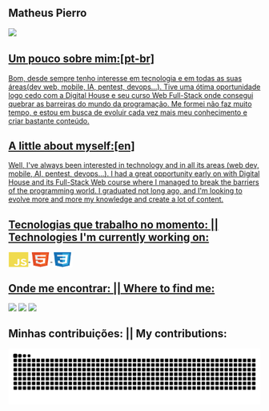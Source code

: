 ## Matheus Pierro
 <div>
  <a href="https://github.com/matheusPierro">
  <img height="180em" src="https://github-readme-stats.vercel.app/api?username=matheusPierro&show_icons=true&theme=blueberry&include_all_commits=true&count_private=true"/>
<!--   <img height="180em" src="https://github-readme-stats.vercel.app/api/top-langs/?username=matheusPierro&layout=compact&langs_count=7&theme=dracula"/> -->
</div>
 
 ## Um pouco sobre mim:[pt-br]
 <p>Bom, desde sempre tenho interesse em tecnologia e em todas as suas áreas(dev web, mobile, IA, pentest, devops...). Tive uma ótima oportunidade logo cedo com a Digital House e seu curso Web Full-Stack onde consegui quebrar as barreiras do mundo da programação. Me formei não faz muito tempo, e estou em busca de evoluir cada vez mais meu conhecimento e criar bastante conteúdo.</p>
 
 ## A little about myself:[en]
<p>Well, I've always been interested in technology and in all its areas (web dev, mobile, AI, pentest, devops...). I had a great opportunity early on with Digital House and its Full-Stack Web course where I managed to break the barriers of the programming world. I graduated not long ago, and I'm looking to evolve more and more my knowledge and create a lot of content.</p>
 
 ## Tecnologias que trabalho no momento: || Technologies I'm currently working on:
<div style="display: inline_block">
  <img align="center" alt="Js" height="30" width="40" src="https://raw.githubusercontent.com/devicons/devicon/master/icons/javascript/javascript-plain.svg">
<!--   <img align="center" alt="Ts" height="30" width="40" src="https://raw.githubusercontent.com/devicons/devicon/master/icons/typescript/typescript-plain.svg"> -->
<!--   <img align="center" alt="React" height="30" width="40" src="https://raw.githubusercontent.com/devicons/devicon/master/icons/react/react-original.svg"> -->
  <img align="center" alt="HTML" height="30" width="40" src="https://raw.githubusercontent.com/devicons/devicon/master/icons/html5/html5-original.svg">
  <img align="center" alt="CSS" height="30" width="40" src="https://raw.githubusercontent.com/devicons/devicon/master/icons/css3/css3-original.svg">
<!--   <img align="center" alt="Python" height="30" width="40" src="https://raw.githubusercontent.com/devicons/devicon/master/icons/python/python-original.svg"> -->
</div>
 
## Onde me encontrar: || Where to find me:
<div> 
  <a href="https://instagram.com/matheus_ramos79/" target="_blank"><img src="https://img.shields.io/badge/-Instagram-%23E4405F?style=for-the-badge&logo=instagram&logoColor=white" target="_blank"></a>
  <a href = "mailto:matpierro570@gmail.com"><img src="https://img.shields.io/badge/-Gmail-%23333?style=for-the-badge&logo=gmail&logoColor=white" target="_blank"></a>
  <a href="https://www.linkedin.com/in/matheuspierro/" target="_blank"><img src="https://img.shields.io/badge/-LinkedIn-%230077B5?style=for-the-badge&logo=linkedin&logoColor=white" target="_blank"></a> 
 
 ## Minhas contribuições: || My contributions:
  ![Snake animation](https://github.com/matheusPierro/matheusPierro/blob/output/github-contribution-grid-snake.svg)
 
</div>
